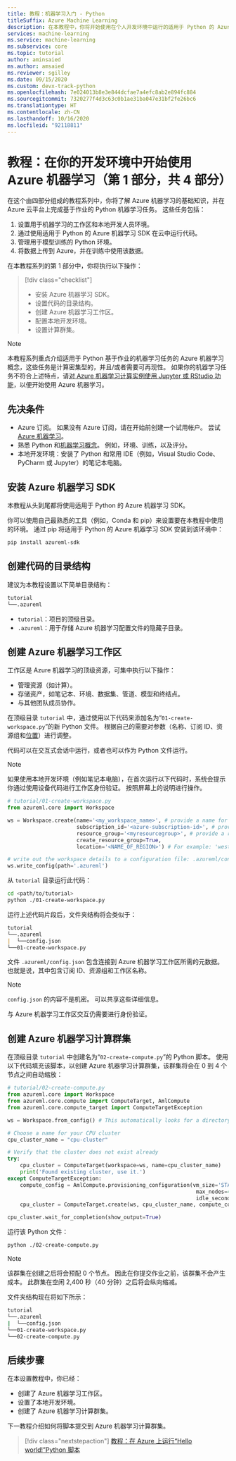 ```yaml
---
title: 教程：机器学习入门 - Python
titleSuffix: Azure Machine Learning
description: 在本教程中，你将开始使用在个人开发环境中运行的适用于 Python 的 Azure 机器学习 SDK。
services: machine-learning
ms.service: machine-learning
ms.subservice: core
ms.topic: tutorial
author: aminsaied
ms.author: amsaied
ms.reviewer: sgilley
ms.date: 09/15/2020
ms.custom: devx-track-python
ms.openlocfilehash: 7e024013b8e3e844dcfae7a4efc8ab2e894fc884
ms.sourcegitcommit: 7320277f4d3c63c0b1ae31ba047e31bf2fe26bc6
ms.translationtype: HT
ms.contentlocale: zh-CN
ms.lasthandoff: 10/16/2020
ms.locfileid: "92118811"
---
```

# <a name="tutorial-get-started-with-azure-machine-learning-in-your-development-environment-part-1-of-4"></a>教程：在你的开发环境中开始使用 Azure 机器学习（第 1 部分，共 4 部分）

在这个由四部分组成的教程系列中，你将了解 Azure 机器学习的基础知识，并在 Azure 云平台上完成基于作业的 Python 机器学习任务。 这些任务包括：

1. 设置用于机器学习的工作区和本地开发人员环境。
2. 通过使用适用于 Python 的 Azure 机器学习 SDK 在云中运行代码。
3. 管理用于模型训练的 Python 环境。
4. 将数据上传到 Azure，并在训练中使用该数据。

在本教程系列的第 1 部分中，你将执行以下操作：

> [!div class="checklist"]
> * 安装 Azure 机器学习 SDK。
> * 设置代码的目录结构。
> * 创建 Azure 机器学习工作区。
> * 配置本地开发环境。
> * 设置计算群集。

>[!NOTE]
> 本教程系列重点介绍适用于 Python 基于作业的机器学习任务的 Azure 机器学习概念，这些任务是计算密集型的，并且/或者需要可再现性。 如果你的机器学习任务不符合上述特点，请[对 Azure 机器学习计算实例使用 Jupyter 或 RStudio 功能](tutorial-1st-experiment-sdk-setup.md)，以便开始使用 Azure 机器学习。

## <a name="prerequisites"></a>先决条件

- Azure 订阅。 如果没有 Azure 订阅，请在开始前创建一个试用帐户。 尝试 [Azure 机器学习](https://www.azure.cn/pricing/1rmb-trial)。
- 熟悉 Python 和[机器学习概念](concept-azure-machine-learning-architecture.md)。 例如，环境、训练，以及评分。
- 本地开发环境：安装了 Python 和常用 IDE（例如，Visual Studio Code、PyCharm 或 Jupyter）的笔记本电脑。

## <a name="install-the-azure-machine-learning-sdk"></a>安装 Azure 机器学习 SDK

本教程从头到尾都将使用适用于 Python 的 Azure 机器学习 SDK。

你可以使用自己最熟悉的工具（例如，Conda 和 pip）来设置要在本教程中使用的环境。 通过 pip 将适用于 Python 的 Azure 机器学习 SDK 安装到该环境中：

```bash
pip install azureml-sdk
```

## <a name="create-a-directory-structure-for-code"></a>创建代码的目录结构
建议为本教程设置以下简单目录结构：

```markdown
tutorial
└──.azureml
```

- `tutorial`：项目的顶级目录。
- `.azureml`：用于存储 Azure 机器学习配置文件的隐藏子目录。

## <a name="create-an-azure-machine-learning-workspace"></a>创建 Azure 机器学习工作区

工作区是 Azure 机器学习的顶级资源，可集中执行以下操作：

- 管理资源（如计算）。
- 存储资产，如笔记本、环境、数据集、管道、模型和终结点。
- 与其他团队成员协作。

在顶级目录 `tutorial` 中，通过使用以下代码来添加名为“`01-create-workspace.py`”的新 Python 文件。 根据自己的需要对参数（名称、订阅 ID、资源组和[位置](https://azure.microsoft.com/global-infrastructure/services/?products=machine-learning-service)）进行调整。

代码可以在交互式会话中运行，或者也可以作为 Python 文件运行。

>[!NOTE]
> 如果使用本地开发环境（例如笔记本电脑），在首次运行以下代码时，系统会提示你通过使用设备代码进行工作区身份验证。 按照屏幕上的说明进行操作。

```python
# tutorial/01-create-workspace.py
from azureml.core import Workspace

ws = Workspace.create(name='<my_workspace_name>', # provide a name for your workspace
                      subscription_id='<azure-subscription-id>', # provide your subscription ID
                      resource_group='<myresourcegroup>', # provide a resource group name
                      create_resource_group=True,
                      location='<NAME_OF_REGION>') # For example: 'westeurope' or 'eastus2' or 'westus2' or 'southeastasia'.

# write out the workspace details to a configuration file: .azureml/config.json
ws.write_config(path='.azureml')
```

从 `tutorial` 目录运行此代码：

```bash
cd <path/to/tutorial>
python ./01-create-workspace.py
```

运行上述代码片段后，文件夹结构将会类似于：

```markdown
tutorial
└──.azureml
|  └──config.json
└──01-create-workspace.py
```

文件 `.azureml/config.json` 包含连接到 Azure 机器学习工作区所需的元数据。 也就是说，其中包含订阅 ID、资源组和工作区名称。 

> [!NOTE]
> `config.json` 的内容不是机密。 可以共享这些详细信息。
>
> 与 Azure 机器学习工作区交互仍需要进行身份验证。

## <a name="create-an-azure-machine-learning-compute-cluster"></a>创建 Azure 机器学习计算群集

在顶级目录 `tutorial` 中创建名为“`02-create-compute.py`”的 Python 脚本。 使用以下代码填充该脚本，以创建 Azure 机器学习计算群集，该群集将会在 0 到 4 个节点之间自动缩放：

```python
# tutorial/02-create-compute.py
from azureml.core import Workspace
from azureml.core.compute import ComputeTarget, AmlCompute
from azureml.core.compute_target import ComputeTargetException

ws = Workspace.from_config() # This automatically looks for a directory .azureml

# Choose a name for your CPU cluster
cpu_cluster_name = "cpu-cluster"

# Verify that the cluster does not exist already
try:
    cpu_cluster = ComputeTarget(workspace=ws, name=cpu_cluster_name)
    print('Found existing cluster, use it.')
except ComputeTargetException:
    compute_config = AmlCompute.provisioning_configuration(vm_size='STANDARD_D2_V2',
                                                            max_nodes=4, 
                                                            idle_seconds_before_scaledown=2400)
    cpu_cluster = ComputeTarget.create(ws, cpu_cluster_name, compute_config)

cpu_cluster.wait_for_completion(show_output=True)
```

运行该 Python 文件：

```bash
python ./02-create-compute.py
```


> [!NOTE]
> 该群集在创建之后将会预配 0 个节点。 因此在你提交作业之前，该群集不会产生成本。 此群集在空闲 2,400 秒（40 分钟）之后将会纵向缩减。

文件夹结构现在将如下所示：

```bash
tutorial
└──.azureml
|  └──config.json
└──01-create-workspace.py
└──02-create-compute.py
```

## <a name="next-steps"></a>后续步骤

在本设置教程中，你已经：

- 创建了 Azure 机器学习工作区。
- 设置了本地开发环境。
- 创建了 Azure 机器学习计算群集。

下一教程介绍如何将脚本提交到 Azure 机器学习计算群集。

> [!div class="nextstepaction"]
> [教程：在 Azure 上运行“Hello world!”Python 脚本](tutorial-1st-experiment-hello-world.md)

